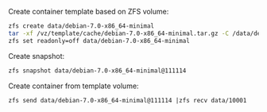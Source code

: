 Create container template based on ZFS volume:
```bash
zfs create data/debian-7.0-x86_64-minimal
tar -xf /vz/template/cache/debian-7.0-x86_64-minimal.tar.gz -C /data/debian-7.0-x86_64-minimal
zfs set readonly=off data/debian-7.0-x86_64-minimal
```

Create snapshot:
```bash
zfs snapshot data/debian-7.0-x86_64-minimal@111114
```

Create container from template volume:
```
zfs send data/debian-7.0-x86_64-minimal@111114 |zfs recv data/10001
```

